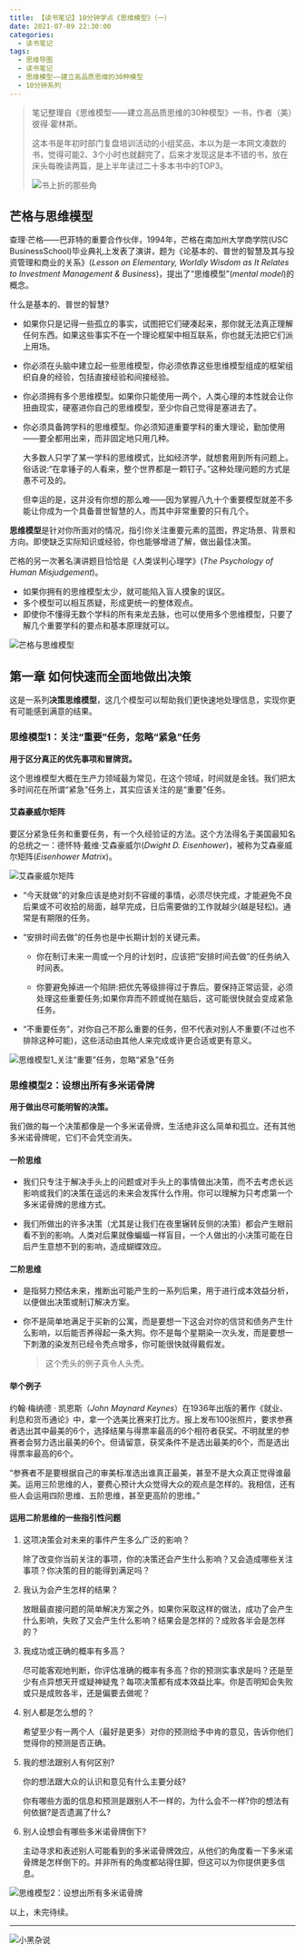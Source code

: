 ```yaml
---
title: 【读书笔记】10分钟学点《思维模型》（一）
date: 2021-07-09 22:30:00
categories:
  - 读书笔记
tags:
  - 思维导图
  - 读书笔记
  - 思维模型——建立高品质思维的30种模型
  - 10分钟系列
---
```



> 笔记整理自《思维模型——建立高品质思维的30种模型》一书，作者（美）彼得·霍林斯。
>
> 这本书是年初时部门复盘培训活动的小组奖品，本以为是一本网文凑数的书，觉得可能2、3个小时也就翻完了，后来才发现这是本不错的书，放在床头每晚读两篇，是上半年读过二十多本书中的TOP3。
>
> ![书上折的那些角](https://raw.githubusercontent.com/wuruofan/image_repo/main/img/mental-model-book.jpg)


## 芒格与思维模型


查理·芒格——巴菲特的重要合作伙伴，1994年，芒格在南加州大学商学院(USC BusinessSchool)毕业典礼上发表了演讲，题为《论基本的、普世的智慧及其与投资管理和商业的关系》(*Lesson on Elementary, Worldly Wisdom as It Relates to Investment Management & Business*)，提出了“思维模型”(*mental model*)的概念。



什么是基本的、普世的智慧?

- 如果你只是记得一些孤立的事实，试图把它们硬凑起来，那你就无法真正理解任何东西。如果这些事实不在一个理论框架中相互联系，你也就无法把它们派上用场。

- 你必须在头脑中建立起一些思维模型，你必须依靠这些思维模型组成的框架组织自身的经验，包括直接经验和间接经验。

- 你必须拥有多个思维模型。如果你只能使用一两个，人类心理的本性就会让你扭曲现实，硬塞进你自己的思维模型，至少你自己觉得是塞进去了。

- 你必须具备跨学科的思维模型。你必须知道重要学科的重大理论，勤加使用——要全都用出来，而非固定地只用几种。

  

  大多数人只学了某一学科的思维模式，比如经济学，就想套用到所有问题上。俗话说:“在拿锤子的人看来，整个世界都是一颗钉子。”这种处理问题的方式是愚不可及的。

  但幸运的是，这并没有你想的那么难——因为掌握八九十个重要模型就差不多能让你成为一个具备普世智慧的人，而其中非常重要的只有几个。



**思维模型**是针对你所面对的情况，指引你关注重要元素的蓝图，界定场景、背景和方向。即使缺乏实际知识或经验，你也能够增进了解，做出最佳决策。



芒格的另一次著名演讲题目恰恰是《人类误判心理学》(*The Psychology of Human Misjudgement*)。

- 如果你拥有的思维模型太少，就可能陷入盲人摸象的误区。
- 多个模型可以相互质疑，形成更统一的整体观点。
- 即使你不懂得无数个学科的所有来龙去脉，也可以使用多个思维模型，只要了解几个重要学科的要点和基本原理就可以。

![芒格与思维模型](https://raw.githubusercontent.com/wuruofan/image_repo/main/img/%E8%8A%92%E6%A0%BC%E4%B8%8E%E6%80%9D%E7%BB%B4%E6%A8%A1%E5%9E%8B.png)



## 第一章   如何快速而全面地做出决策



这是一系列**决策思维模型**，这几个模型可以帮助我们更快速地处理信息，实现你更有可能感到满意的结果。



### 思维模型1：关注“重要”任务，忽略“紧急”任务

**用于区分真正的优先事项和冒牌货。**



这个思维模型大概在生产力领域最为常见，在这个领域，时间就是金钱。我们把太多时间花在所谓“紧急”任务上，其实应该关注的是“重要”任务。



#### 艾森豪威尔矩阵



要区分紧急任务和重要任务，有一个久经验证的方法。这个方法得名于美国最知名的总统之一：德怀特·戴维·艾森豪威尔(*Dwight D. Eisenhower*)，被称为艾森豪威尔矩阵(*Eisenhower Matrix*)。



![艾森豪威尔矩阵](https://raw.githubusercontent.com/wuruofan/image_repo/main/img/%E8%89%BE%E6%A3%AE%E8%B1%AA%E5%A8%81%E5%B0%94%E7%9F%A9%E9%98%B5.jpg)

- “今天就做”的对象应该是绝对刻不容缓的事情，必须尽快完成，才能避免不良后果或不可收拾的局面，越早完成，日后需要做的工作就越少(越是轻松)。通常是有期限的任务。

- “安排时间去做”的任务也是中长期计划的关键元素。

  - 你在制订未来一周或一个月的计划时，应该把“安排时间去做”的任务纳入时间表。

  - 你要避免掉进一个陷阱:把优先等级排得过于靠后。要保持正常运营，必须处理这些重要任务;如果你弃而不顾或抛在脑后，这可能很快就会变成紧急任务。

- “不重要任务”，对你自己不那么重要的任务，但不代表对别人不重要(不过也不排除这种可能)，这些活动由其他人来完成或许更合适或更有意义。

![思维模型1_关注“重要”任务，忽略“紧急”任务](https://raw.githubusercontent.com/wuruofan/image_repo/main/img/%E6%80%9D%E7%BB%B4%E6%A8%A1%E5%9E%8B1_%E5%85%B3%E6%B3%A8%E2%80%9C%E9%87%8D%E8%A6%81%E2%80%9D%E4%BB%BB%E5%8A%A1%EF%BC%8C%E5%BF%BD%E7%95%A5%E2%80%9C%E7%B4%A7%E6%80%A5%E2%80%9D%E4%BB%BB%E5%8A%A1.png)

### 思维模型2：设想出所有多米诺骨牌

**用于做出尽可能明智的决策。**

我们做的每一个决策都像是一个多米诺骨牌，生活绝非这么简单和孤立。还有其他多米诺骨牌呢，它们不会凭空消失。 



#### 一阶思维

- 我们只专注于解决手头上的问题或对手头上的事情做出决策，而不去考虑长远影响或我们的决策在遥远的未来会发挥什么作用。你可以理解为只考虑第一个多米诺骨牌的思维方式。 

- 我们所做出的许多决策（尤其是让我们在夜里辗转反侧的决策）都会产生眼前看不到的影响。人类对后果就像蝙蝠一样盲目，一个人做出的小决策可能在日后产生意想不到的影响，造成蝴蝶效应。 



#### 二阶思维

- 是指努力预估未来，推断出可能产生的一系列后果，用于进行成本效益分析，以便做出决策或制订解决方案。

- 你不是简单地满足于买新的公寓，而是要想一下这会对你的信贷和债务产生什么影响，以后能否养得起一条大狗。你不是每个星期染一次头发，而是要想一下刺激的染发剂已经令秃点增多，你可能很快就得戴假发。 

  > 这个秃头的例子真令人头秃。



#### 举个例子

约翰·梅纳德 · 凯恩斯（*John Maynard Keynes*）在1936年出版的著作《就业、利息和货币通论》中，拿一个选美比赛来打比方。报上发布100张照片，要求参赛者选出其中最美的6个，选择结果与得票率最高的6个相符者获奖。不明就里的参赛者会努力选出最美的6个。但请留意，获奖条件不是选出最美的6个，而是选出得票率最高的6个。



“参赛者不是要根据自己的审美标准选出谁真正最美，甚至不是大众真正觉得谁最美。运用三阶思维的人，要费心预计大众觉得大众的观点是怎样的。我相信，还有些人会运用四阶思维、五阶思维，甚至更高阶的思维。” 



#### 运用二阶思维的一些指引性问题

1. 这项决策会对未来的事件产生多么广泛的影响？

   除了改变你当前关注的事项，你的决策还会产生什么影响？又会造成哪些关注事项？你决策的目的能得到满足吗？

2. 我认为会产生怎样的结果？

   放眼最直接问题的简单解决方案之外，如果你采取这样的做法，成功了会产生什么影响，失败了又会产生什么影响？结果会是怎样的？成败各半会是怎样的？

3. 我成功或正确的概率有多高？

   尽可能客观地判断，你评估准确的概率有多高？你的预测实事求是吗？还是至少有点异想天开或疑神疑鬼？每项决策都有成本效益比率。你是否明知会失败或只是成败各半，还是偏要去做呢？ 

4. 别人都是怎么想的？

   希望至少有一两个人（最好是更多）对你的预测给予中肯的意见，告诉你他们觉得你的预测是否正确。

5. 我的想法跟别人有何区别?

   你的想法跟大众的认识和意见有什么主要分歧?

   你有哪些方面的信息和预测是跟别人不一样的，为什么会不一样?你的想法有何依据?是否遗漏了什么?

6. 别人设想会有哪些多米诺骨牌倒下?

   主动寻求和表述别人可能看到的多米诺骨牌效应，从他们的角度看一下多米诺骨牌是怎样倒下的。并非所有的角度都站得住脚，但这可以为你提供更多信息。

![思维模型2：设想出所有多米诺骨牌](https://raw.githubusercontent.com/wuruofan/image_repo/main/img/%E6%80%9D%E7%BB%B4%E6%A8%A1%E5%9E%8B2%EF%BC%9A%E8%AE%BE%E6%83%B3%E5%87%BA%E6%89%80%E6%9C%89%E5%A4%9A%E7%B1%B3%E8%AF%BA%E9%AA%A8%E7%89%8C.png)



<p>
以上，未完待续。
<p>

---

![小黑杂说](https://raw.githubusercontent.com/wuruofan/wuruofan.github.io/master/img/qr-wechat-large.png)